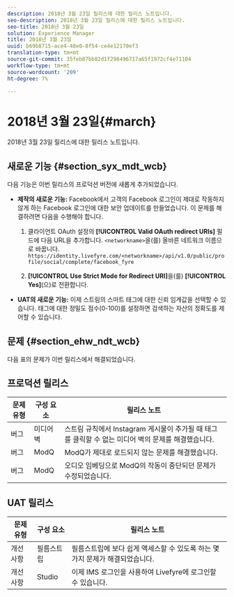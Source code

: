```yaml
---
description: 2018년 3월 23일 릴리스에 대한 릴리스 노트입니다.
seo-description: 2018년 3월 23일 릴리스에 대한 릴리스 노트입니다.
seo-title: 2018년 3월 23일
solution: Experience Manager
title: 2018년 3월 23일
uuid: b69b8715-ace4-48e0-8f54-ce4e12170ef3
translation-type: tm+mt
source-git-commit: 35feb87bb82d1f298496717a65f1972cf4e71104
workflow-type: tm+mt
source-wordcount: '209'
ht-degree: 7%

---
```



# 2018년 3월 23일{#march}

2018년 3월 23일 릴리스에 대한 릴리스 노트입니다.

## 새로운 기능 {#section_syx_mdt_wcb}

다음 기능은 이번 릴리스의 프로덕션 버전에 새롭게 추가되었습니다.

* **제작의 새로운 기능:** Facebook에서 고객의 Facebook 로그인이 제대로 작동하지 않게 하는 Facebook 로그인에 대한 보안 업데이트를 만들었습니다. 이 문제를 해결하려면 다음을 수행해야 합니다.

   1. 클라이언트 OAuth 설정의 **[!UICONTROL Valid OAuth redirect URIs]** 필드에 다음 URL을 추가합니다. `<networkname>`을(를) 올바른 네트워크 이름으로 바꿉니다.
      `https://identity.livefyre.com/<networkname>/api/v1.0/public/profile/social/complete/facebook_fyre`

   1. **[!UICONTROL Use Strict Mode for Redirect URI]**&#x200B;을(를) **[!UICONTROL Yes]**(으)로 전환합니다.

* **UAT의 새로운 기능:** 이제 스트림의 스마트 태그에 대한 신뢰 임계값을 선택할 수 있습니다. 태그에 대한 정밀도 점수(0-100)를 설정하면 검색하는 자산의 정확도를 제어할 수 있습니다.

## 문제 {#section_ehw_ndt_wcb}

다음 표의 문제가 이번 릴리스에서 해결되었습니다.

## 프로덕션 릴리스

| **문제 유형** | **구성 요소** | **릴리스 노트** |
|---|---|---|
| 버그 | 미디어 벽 | 스트림 규칙에서 Instagram 게시물이 추가될 때 태그를 클릭할 수 없는 미디어 벽의 문제를 해결했습니다. |
| 버그 | ModQ | ModQ가 제대로 로드되지 않는 문제를 해결했습니다. |
| 버그 | ModQ | 오디오 임베딩으로 ModQ의 작동이 중단되던 문제가 수정되었습니다. |

## UAT 릴리스

| **문제 유형** | **구성 요소** | **릴리스 노트** |
|---|---|---|
| 개선 사항 | 필름스트립 | 필름스트립에 보다 쉽게 액세스할 수 있도록 하는 몇 가지 문제가 해결되었습니다. |
| 개선 사항 | Studio | 이제 IMS 로그인을 사용하여 Livefyre에 로그인할 수 있습니다. |

